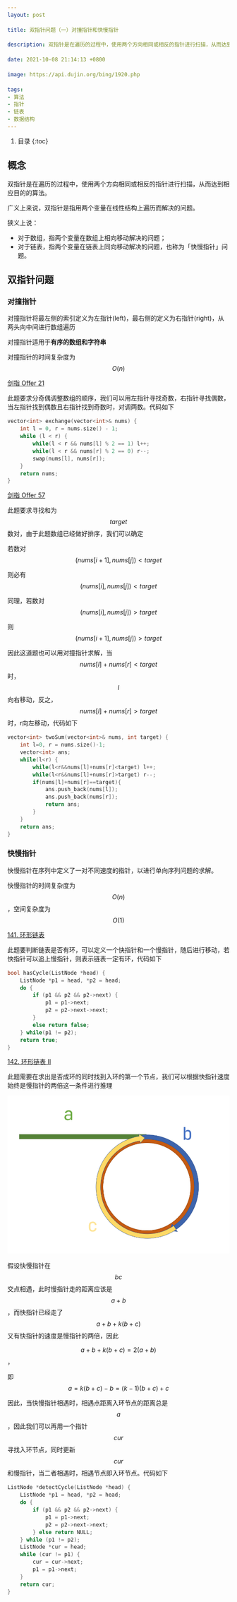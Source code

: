 ```yaml
---
layout: post

title: 双指针问题（一）对撞指针和快慢指针

description: 双指针是在遍历的过程中，使用两个方向相同或相反的指针进行扫描，从而达到相应目的的算法。

date: 2021-10-08 21:14:13 +0800

image: https://api.dujin.org/bing/1920.php

tags:
- 算法
- 指针
- 链表
- 数据结构
---
```


1. 目录
{:toc}

## 概念 
双指针是在遍历的过程中，使用两个方向相同或相反的指针进行扫描，从而达到相应目的的算法。

广义上来说，双指针是指用两个变量在线性结构上遍历而解决的问题。

狭义上说：

 - 对于数组，指两个变量在数组上相向移动解决的问题；
 - 对于链表，指两个变量在链表上同向移动解决的问题，也称为「快慢指针」问题。


## 双指针问题
### 对撞指针
对撞指针将最左侧的索引定义为左指针(left)，最右侧的定义为右指针(right)，从两头向中间进行数组遍历

对撞指针适用于**有序的数组和字符串**

对撞指针的时间复杂度为$$O(n)$$

[剑指 Offer 21](https://leetcode-cn.com/problems/diao-zheng-shu-zu-shun-xu-shi-qi-shu-wei-yu-ou-shu-qian-mian-lcof/)

此题要求分奇偶调整数组的顺序，我们可以用左指针寻找奇数，右指针寻找偶数，当左指针找到偶数且右指针找到奇数时，对调两数。代码如下

```cpp
vector<int> exchange(vector<int>& nums) {
    int l = 0, r = nums.size() - 1;
    while (l < r) {
        while(l < r && nums[l] % 2 == 1) l++;
        while(l < r && nums[r] % 2 == 0) r--;
        swap(nums[l], nums[r]);
    }
    return nums;
}
```

[剑指 Offer 57](https://leetcode-cn.com/problems/he-wei-sde-liang-ge-shu-zi-lcof/)

此题要求寻找和为$$target$$数对，由于此题数组已经做好排序，我们可以确定

若数对$$(nums[i+1],nums[j])<target$$

则必有$$(nums[i],nums[j])<target$$

同理，若数对$$(nums[i],nums[j])>target$$

则$$(nums[i+1],nums[j])>target$$


因此这道题也可以用对撞指针求解，当$$nums[l]+nums[r]<target$$时，$$l$$向右移动，反之，$$nums[l]+nums[r]>target$$时，r向左移动，代码如下

```cpp
vector<int> twoSum(vector<int>& nums, int target) {
    int l=0, r = nums.size()-1;
    vector<int> ans;
    while(l<r) {
        while(l<r&&nums[l]+nums[r]<target) l++;
        while(l<r&&nums[l]+nums[r]>target) r--;
        if(nums[l]+nums[r]==target){
            ans.push_back(nums[l]);
            ans.push_back(nums[r]);
            return ans;
        }
    }
    return ans;
}
```

### 快慢指针
快慢指针在序列中定义了一对不同速度的指针，以进行单向序列问题的求解。

快慢指针的时间复杂度为$$O(n)$$，空间复杂度为$$O(1)$$

[141. 环形链表](https://leetcode-cn.com/problems/linked-list-cycle/)

此题要判断链表是否有环，可以定义一个快指针和一个慢指针，随后进行移动，若快指针可以追上慢指针，则表示链表一定有环，代码如下

```cpp
bool hasCycle(ListNode *head) {
    ListNode *p1 = head, *p2 = head;
    do {
        if (p1 && p2 && p2->next) {
            p1 = p1->next;
            p2 = p2->next->next;
        }
        else return false;
    } while(p1 != p2);
    return true;
}
```

[142. 环形链表 II](https://leetcode-cn.com/problems/linked-list-cycle-ii/)

此题需要在求出是否成环的同时找到入环的第一个节点，我们可以根据快指针速度始终是慢指针的两倍这一条件进行推理

![在这里插入图片描述](/images/posts/doublepoint1.png)

假设快慢指针在$$bc$$交点相遇，此时慢指针走的距离应该是$$a+b$$，而快指针已经走了$$a+b+k(b+c)$$
又有快指针的速度是慢指针的两倍，因此

$$a+b+k(b+c)=2(a+b)$$，

即$$a=k(b+c)-b=(k-1)(b+c)+c$$

因此，当快慢指针相遇时，相遇点距离入环节点的距离总是$$a$$，因此我们可以再用一个指针$$cur$$寻找入环节点，同时更新$$cur$$和慢指针，当二者相遇时，相遇节点即入环节点。代码如下

```cpp
ListNode *detectCycle(ListNode *head) {
    ListNode *p1 = head, *p2 = head;
    do {
        if (p1 && p2 && p2->next) {
            p1 = p1->next;
            p2 = p2->next->next;
        } else return NULL;
    } while (p1 != p2);
    ListNode *cur = head;
    while (cur != p1) {
        cur = cur->next;
        p1 = p1->next;
    }
    return cur;
}
```
